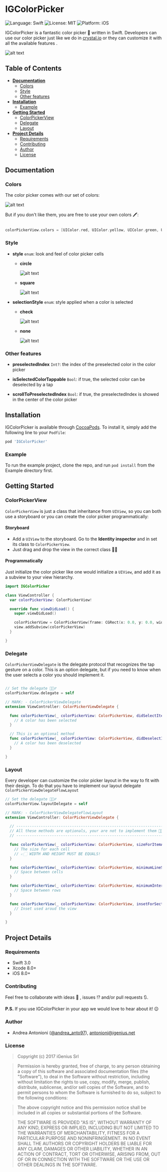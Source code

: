 # IGColorPicker

<img src="https://img.shields.io/badge/language-swift%203-orange.svg" alt="Language: Swift">
<img src="https://img.shields.io/badge/license-MIT-lightgrey.svg" alt="License: MIT">
<img src="https://img.shields.io/badge/platform-iOS-000000.svg" alt="Platform: iOS">

IGColorPicker is a fantastic color picker 🎨 written in Swift. Developers can use our color picker just like we do in [crystal.io](https://crystal.io) or they can customize it with all the available features .

![alt text](/Resources/wall-examples.png "Examples")

## Table of Contents
* [**Documentation**](#documentation)
  * [Colors](#colors)
  * [Style](#style)
  * [Other features](#other-features)
* [**Installation**](#installation)
  * [Example](#example)
* [**Getting Started**](#getting-started)
  * [ColorPickerView](#colorpickerview)
  * [Delegate](#delegate)
  * [Layout](#layout)
* [**Project Details**](#project-details)
  * [Requirements](#requirements)
  * [Contributing](#contributing)
  * [Author](#author)
  * [License](#license)

## Documentation
### Colors
The color picker comes with our set of colors:

![alt text](/Resources/Palette.png "Color Palette")

But if you don't like them, you are free to use your own colors 🖍:
```swift

colorPickerView.colors = [UIColor.red, UIColor.yellow, UIColor.green, UIColor.black]

```

### Style
* **style** ```enum```: look and feel of color picker cells
  * **circle**

    ![alt text](/Resources/Circle.png "Circle style")

  * **square**

    ![alt text](/Resources/Square.png "Square style")

* **selectionStyle** ```enum```: style applied when a color is selected
  * **check**

    ![alt text](/Resources/Check.png "Check selection style")

  * **none**

    ![alt text](/Resources/None.png "None selection style")

### Other features
* **preselectedIndex** ```Int?```: the index of the preselected color in the color picker

* **isSelectedColorTappable** ```Bool```: if true, the selected color can be deselected by a tap

* **scrollToPreselectedIndex** ```Bool```: if true, the preselectedIndex is showed in the center of the color picker


## Installation

IGColorPicker is available through [CocoaPods](http://cocoapods.org). To install
it, simply add the following line to your `Podfile`:

```ruby
pod 'IGColorPicker'
```
### Example

To run the example project, clone the repo, and run `pod install` from the Example directory first.

## Getting Started
### ColorPickerView

`ColorPickerView` is just a class that inheritance from `UIView`, so you can both use a storyboard or you can create the color picker programmatically:

#### Storyboard
* Add a `UIView` to the storyboard. Go to the **Identity inspector** and in set its class to `ColorPickerView`.
* Just drag and drop the view in the correct class  🤙🏻

#### Programmatically
Just initialize the color picker like one would initialize a `UIView`, and add it as a subview to your view hierarchy.

```swift
import IGColorPicker

class ViewController {
  var colorPickerView: ColorPickerView!

  override func viewDidLoad() {
    super.viewDidLoad()

    colorPickerView = ColorPickerView(frame: CGRect(x: 0.0, y: 0.0, width: widthSize, height: heightSize)
    view.addSubview(colorPickerView)
  }

}

```

### Delegate
`ColorPickerViewDelegate` is the delegate protocol that recognizes the tap gesture on a color. This is an option delegate, but if you need to know when the user selects a color you should implement it.

```swift

// Set the delegate 🙋🏻‍♂️
colorPickerView.delegate = self

// MARK: - ColorPickerViewDelegate
extension ViewController: ColorPickerViewDelegate {

  func colorPickerView(_ colorPickerView: ColorPickerView, didSelectItemAt indexPath: IndexPath) {
    // A color has been selected
  }

  // This is an optional method
  func colorPickerView(_ colorPickerView: ColorPickerView, didDeselectItemAt indexPath: IndexPath) {
    // A color has been deselected
  }

}

```

### Layout

Every developer can customize the color picker layout in the way to fit with their design. To do that you have to implement our layout delegate `ColorPickerViewDelegateFlowLayout`

```swift
// Set the delegate 🙋🏻‍♂️
colorPickerView.layoutDelegate = self

// MARK: - ColorPickerViewDelegateFlowLayout
extension ViewController: ColorPickerViewDelegate {

  // ------------------------------------------------------------------
  // All these methods are optionals, your are not to implement them 🖖🏻
  // ------------------------------------------------------------------

  func colorPickerView(_ colorPickerView: ColorPickerView, sizeForItemAt indexPath: IndexPath) -> CGSize {
    // The size for each cell
    // 👉🏻 WIDTH AND HEIGHT MUST BE EQUALS!
  }

  func colorPickerView(_ colorPickerView: ColorPickerView, minimumLineSpacingForSectionAt section: Int) -> CGFloat {
    // Space between cells
  }

  func colorPickerView(_ colorPickerView: ColorPickerView, minimumInteritemSpacingForSectionAt section: Int) -> CGFloat {
    // Space between rows
  }

  func colorPickerView(_ colorPickerView: ColorPickerView, insetForSectionAt section: Int) -> UIEdgeInsets {
    // Inset used aroud the view
  }

}

```

## Project Details

### Requirements
* Swift 3.0
* Xcode 8.0+
* iOS 8.0+

### Contributing
Feel free to collaborate with ideas 💭 , issues ⁉️ and/or pull requests 🔃.

**P.S.** If you use IGColorPicker in your app we would love to hear about it! 😉

### Author

* Andrea Antonioni ([@andrea_anto97](https://twitter.com/andrea_anto97)), antonioni@igenius.net 

### License

> Copyright (c) 2017 iGenius Srl

> Permission is hereby granted, free of charge, to any person obtaining a copy
> of this software and associated documentation files (the "Software"), to deal
> in the Software without restriction, including without limitation the rights
> to use, copy, modify, merge, publish, distribute, sublicense, and/or sell
> copies of the Software, and to permit persons to whom the Software is
> furnished to do so, subject to the following conditions:

> The above copyright notice and this permission notice shall be included in
> all copies or substantial portions of the Software.

> THE SOFTWARE IS PROVIDED "AS IS", WITHOUT WARRANTY OF ANY KIND, EXPRESS OR
> IMPLIED, INCLUDING BUT NOT LIMITED TO THE WARRANTIES OF MERCHANTABILITY,
> FITNESS FOR A PARTICULAR PURPOSE AND NONINFRINGEMENT. IN NO EVENT SHALL THE
> AUTHORS OR COPYRIGHT HOLDERS BE LIABLE FOR ANY CLAIM, DAMAGES OR OTHER
> LIABILITY, WHETHER IN AN ACTION OF CONTRACT, TORT OR OTHERWISE, ARISING FROM,
> OUT OF OR IN CONNECTION WITH THE SOFTWARE OR THE USE OR OTHER DEALINGS IN
> THE SOFTWARE.
